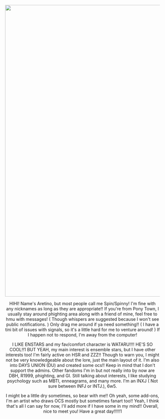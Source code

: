 <p align="center">
  <img 
src="https://pbs.twimg.com/media/EYFwYyCWsAQHI7j?format=jpg&name=large" | width=950> 
</p>

<p align="center">
  HIHI! Name's Aretino, but most people call me Spin/Spinny! I'm fine with any nicknames as long as they are appropriate!! If you're from Pony Town, I usually stay around phighting area along with a friend of mine, feel free to hmu with messages! ( Though whispers are suggested because I won't see public notifications. ) Only drag me around if ya need something!! ( I have a tini bit of issues with signals, so it's a little hard for me to venture around! ) If I happen not to respond, I'm away from the computer!
</p>
<p align="center">
  I LIKE ENSTARS and my fav/comfort character is WATARU!!!! HE'S SO COOL!!1 BUT YEAH, my main interest is ensemble stars, but I have other interests too! I'm fairly active on HSR and ZZZ!! Though to warn you, I might not be very knowledgeable about the lore, just the main layout of it. I'm also into DAYS UNION (DU) and created some ocs!! Keep in mind that I don't support the admins. Other fandoms I'm in but not really into by now are DBH, R1999, phighting, and GI.
  Still talking about interests, I like studying psychology such as MBTI, enneagrams, and many more. I'm an INXJ ( Not sure between INFJ or INTJ.), 6w5.
</p>
<p align="center">
  I might be a little dry sometimes, so bear with me!! Oh yeah, some add-ons, I'm an artist who draws OCS mostly but sometimes fanart too!! 
Yeah, I think that's all I can say for now, I'll add more if I have some in my mind!! Overall, nice to meet you! Have a great day!!!!!1
